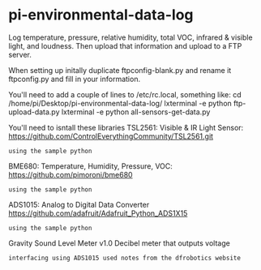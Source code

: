 # pi-environmental-data-log

Log temperature, pressure, relative humidity, total VOC, infrared & visible light, and loudness.
Then upload that information and upload to a FTP server. 



When setting up initally duplicate ftpconfig-blank.py and rename it ftpconfig.py and fill in your information.



You'll need to add a couple of lines to /etc/rc.local, something like:
cd /home/pi/Desktop/pi-environmental-data-log/
lxterminal -e python ftp-upload-data.py 
lxterminal -e python all-sensors-get-data.py




You'll need to isntall these libraries
TSL2561:
  Visible & IR Light Sensor:
    https://github.com/ControlEverythingCommunity/TSL2561.git
    
    using the sample python


BME680:
  Temperature, Humidity, Pressure, VOC:
    https://github.com/pimoroni/bme680

    using the sample python

ADS1015:
  Analog to Digital Data Converter
    https://github.com/adafruit/Adafruit_Python_ADS1X15

    using the sample python

Gravity Sound Level Meter v1.0
  Decibel meter that outputs voltage

    interfacing using ADS1015 used notes from the dfrobotics website

